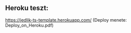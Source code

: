 

## Heroku teszt:
https://jedlik-ts-template.herokuapp.com/ (Deploy menete: Deploy_on_Heroku.pdf)

